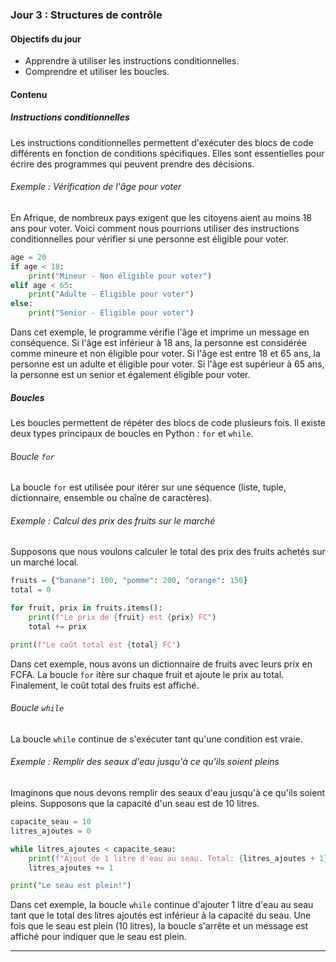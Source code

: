 ### Jour 3 : Structures de contrôle

#### Objectifs du jour
- Apprendre à utiliser les instructions conditionnelles.
- Comprendre et utiliser les boucles.

#### Contenu

##### Instructions conditionnelles

Les instructions conditionnelles permettent d'exécuter des blocs de code différents en fonction de conditions spécifiques. Elles sont essentielles pour écrire des programmes qui peuvent prendre des décisions.

###### Exemple  : Vérification de l'âge pour voter
En Afrique, de nombreux pays exigent que les citoyens aient au moins 18 ans pour voter. Voici comment nous pourrions utiliser des instructions conditionnelles pour vérifier si une personne est éligible pour voter.

```python
age = 20
if age < 18:
    print("Mineur - Non éligible pour voter")
elif age < 65:
    print("Adulte - Éligible pour voter")
else:
    print("Senior - Éligible pour voter")
```

Dans cet exemple, le programme vérifie l'âge et imprime un message en conséquence. Si l'âge est inférieur à 18 ans, la personne est considérée comme mineure et non éligible pour voter. Si l'âge est entre 18 et 65 ans, la personne est un adulte et éligible pour voter. Si l'âge est supérieur à 65 ans, la personne est un senior et également éligible pour voter.

##### Boucles

Les boucles permettent de répéter des blocs de code plusieurs fois. Il existe deux types principaux de boucles en Python : `for` et `while`.

###### Boucle `for`
La boucle `for` est utilisée pour itérer sur une séquence (liste, tuple, dictionnaire, ensemble ou chaîne de caractères).

###### Exemple : Calcul des prix des fruits sur le marché

Supposons que nous voulons calculer le total des prix des fruits achetés sur un marché local.

```python
fruits = {"banane": 100, "pomme": 200, "orange": 150}
total = 0

for fruit, prix in fruits.items():
    print(f"Le prix de {fruit} est {prix} FC")
    total += prix

print(f"Le coût total est {total} FC")
```

Dans cet exemple, nous avons un dictionnaire de fruits avec leurs prix en FCFA. La boucle `for` itère sur chaque fruit et ajoute le prix au total. Finalement, le coût total des fruits est affiché.

###### Boucle `while`
La boucle `while` continue de s'exécuter tant qu'une condition est vraie.

###### Exemple  : Remplir des seaux d'eau jusqu'à ce qu'ils soient pleins

Imaginons que nous devons remplir des seaux d'eau jusqu'à ce qu'ils soient pleins. Supposons que la capacité d'un seau est de 10 litres.

```python
capacite_seau = 10
litres_ajoutes = 0

while litres_ajoutes < capacite_seau:
    print(f"Ajout de 1 litre d'eau au seau. Total: {litres_ajoutes + 1} litres")
    litres_ajoutes += 1

print("Le seau est plein!")
```

Dans cet exemple, la boucle `while` continue d'ajouter 1 litre d'eau au seau tant que le total des litres ajoutés est inférieur à la capacité du seau. Une fois que le seau est plein (10 litres), la boucle s'arrête et un message est affiché pour indiquer que le seau est plein.

---
